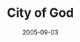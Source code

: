 ---
title: "City of God"
slug: city-of-god
excerpt: ""
category: "Watch"
subcategory: "Film"
date: 2005-09-03
cover: "https://res.cloudinary.com/dbi2zounq/image/upload/c_scale,w_712/v1651048795/Digital%20garden/media/city-of-god_dzdhjc.jpg"
listingOnly: true
---